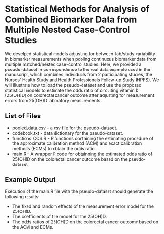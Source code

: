 # Statistical Methods for Analysis of Combined Biomarker Data from Multiple Nested Case-Control Studies

We develped statistical models adjusting for between-lab/study variability in biomarker measurements when pooling continuous biomarker data from multiple matched/nested case-control studies. Here, we provided a pseudo-dataset in correspondence to the real data example used in the manuscript, which combines individuals from 2 participating studies, the Nurses' Health Study and Health Professionals Follow-up Study (HPFS). We will illustrate how to load the pseudo-dataset and use the proposed statistical models to estimate the odds ratio of circuiting vitamin D (25(OH)D) on colorectal cancer outcome after adjusting for measurement errors from 25(OH)D laboratory measurements.

## List of Files

* pooled_data.csv - a csv file for the pseudo-dataset.
* codebook.txt - data dictionary for the pseudo-dataset.
* functions_CCS.R - R functions containing the estimating procedure of the approximate calibration method (ACM) and exact calibration methods (ECMs) to obtain the odds ratio.
* main.R - A wrapper R code for obtainning the estimated odds ratio of 25(OH)D on the colorectal cancer outcome based on the pseudo-dataset.

## Example Output

Execution of the main.R file with the pseudo-dataset should generate the following results:

* The fixed and random effects of the measurement error model for the 25(OH)D.
* The coefficients of the model for the 25(OH)D.
* The odds ratios of 25(OH)D on the colorectal cancer outcome based on the ACM and ECMs.
